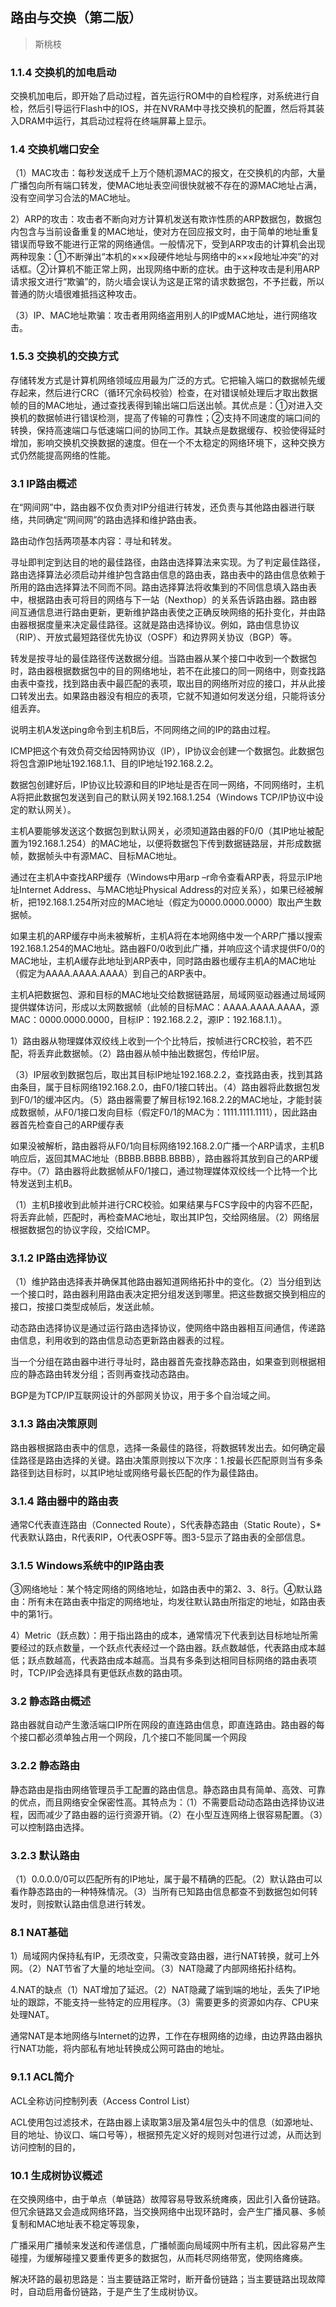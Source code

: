 ## 路由与交换（第二版）
> 斯桃枝

### 1.1.4 交换机的加电启动

交换机加电后，即开始了启动过程，首先运行ROM中的自检程序，对系统进行自检，然后引导运行Flash中的IOS，并在NVRAM中寻找交换机的配置，然后将其装入DRAM中运行，其启动过程将在终端屏幕上显示。

### 1.4 交换机端口安全

（1）MAC攻击：每秒发送成千上万个随机源MAC的报文，在交换机的内部，大量广播包向所有端口转发，使MAC地址表空间很快就被不存在的源MAC地址占满，没有空间学习合法的MAC地址。

2）ARP的攻击：攻击者不断向对方计算机发送有欺诈性质的ARP数据包，数据包内包含与当前设备重复的MAC地址，使对方在回应报文时，由于简单的地址重复错误而导致不能进行正常的网络通信。一般情况下，受到ARP攻击的计算机会出现两种现象：①不断弹出“本机的×××段硬件地址与网络中的×××段地址冲突”的对话框。②计算机不能正常上网，出现网络中断的症状。由于这种攻击是利用ARP请求报文进行“欺骗”的，防火墙会误认为这是正常的请求数据包，不予拦截，所以普通的防火墙很难抵挡这种攻击。

（3）IP、MAC地址欺骗：攻击者用网络盗用别人的IP或MAC地址，进行网络攻击。

### 1.5.3 交换机的交换方式

存储转发方式是计算机网络领域应用最为广泛的方式。它把输入端口的数据帧先缓存起来，然后进行CRC（循环冗余码校验）检查，在对错误帧处理后才取出数据帧的目的MAC地址，通过查找表得到输出端口后送出帧。其优点是：①对进入交换机的数据帧进行错误检测，提高了传输的可靠性；②支持不同速度的端口间的转换，保持高速端口与低速端口间的协同工作。其缺点是数据缓存、校验使得延时增加，影响交换机交换数据的速度。但在一个不太稳定的网络环境下，这种交换方式仍然能提高网络的性能。

### 3.1 IP路由概述

在“网间网”中，路由器不仅负责对IP分组进行转发，还负责与其他路由器进行联络，共同确定“网间网”的路由选择和维护路由表。

路由动作包括两项基本内容：寻址和转发。

寻址即判定到达目的地的最佳路径，由路由选择算法来实现。为了判定最佳路径，路由选择算法必须启动并维护包含路由信息的路由表，路由表中的路由信息依赖于所用的路由选择算法不同而不同。路由选择算法将收集到的不同信息填入路由表中，根据路由表可将目的网络与下一站（Nexthop）的关系告诉路由器。路由器间互通信息进行路由更新，更新维护路由表使之正确反映网络的拓扑变化，并由路由器根据度量来决定最佳路径。这就是路由选择协议。例如，路由信息协议（RIP）、开放式最短路径优先协议（OSPF）和边界网关协议（BGP）等。

转发是按寻址的最佳路径传送数据分组。当路由器从某个接口中收到一个数据包时，路由器根据数据包中的目的网络地址，若不在此接口的同一网络中，则查找路由表中查找，找到路由表中最匹配的表项，取出目的网络所对应的接口，并从此接口转发出去。如果路由器没有相应的表项，它就不知道如何发送分组，只能将该分组丢弃。

说明主机A发送ping命令到主机B后，不同网络之间的IP的路由过程。

ICMP把这个有效负荷交给因特网协议（IP），IP协议会创建一个数据包。此数据包将包含源IP地址192.168.1.1、目的IP地址192.168.2.2。

数据包创建好后，IP协议比较源和目的IP地址是否在同一网络，不同网络时，主机A将把此数据包发送到自己的默认网关192.168.1.254（Windows TCP/IP协议中设定的默认网关）。

主机A要能够发送这个数据包到默认网关，必须知道路由器的F0/0（其IP地址被配置为192.168.1.254）的MAC地址，以便将数据包下传到数据链路层，并形成数据帧，数据帧头中有源MAC、目标MAC地址。

通过在主机A中查找ARP缓存（Windows中用arp –r命令查看ARP表，将显示IP地址Internet Address、与MAC地址Physical Address的对应关系），如果已经被解析，把192.168.1.254所对应的MAC地址（假定为0000.0000.0000）取出产生数据帧。

如果主机的ARP缓存中尚未被解析，主机A将在本地网络中发一个ARP广播以搜索192.168.1.254的MAC地址。路由器F0/0收到此广播，并响应这个请求提供F0/0的MAC地址，主机A缓存此地址到ARP表中，同时路由器也缓存主机A的MAC地址（假定为AAAA.AAAA.AAAA）到自己的ARP表中。

主机A把数据包、源和目标的MAC地址交给数据链路层，局域网驱动器通过局域网提供媒体访问，形成以太网数据帧（此帧的目标MAC：AAAA.AAAA.AAAA，源MAC：0000.0000.0000，目标IP：192.168.2.2，源IP：192.168.1.1）。

1）路由器从物理媒体双绞线上收到一个个比特后，按帧进行CRC校验，若不匹配，将丢弃此数据帧。（2）路由器从帧中抽出数据包，传给IP层。

（3）IP层收到数据包后，取出其目标IP地址192.168.2.2，查找路由表，找到其路由条目，属于目标网络192.168.2.0，由F0/1接口转出。（4）路由器将此数据包发到F0/1的缓冲区内。（5）路由器需要了解目标192.168.2.2的MAC地址，才能封装成数据帧，从F0/1接口发向目标（假定F0/1的MAC为：1111.1111.1111），因此路由器首先检查自己的ARP缓存表

如果没被解析，路由器将从F0/1向目标网络192.168.2.0广播一个ARP请求，主机B响应后，返回其MAC地址（BBBB.BBBB.BBBB），路由器将其放到自己的ARP缓存中。（7）路由器将此数据帧从F0/1接口，通过物理媒体双绞线一个比特一个比特发送到主机B。

（1）主机B接收到此帧并进行CRC校验。如果结果与FCS字段中的内容不匹配，将丢弃此帧，匹配时，再检查MAC地址，取出其IP包，交给网络层。（2）网络层根据数据包的协议字段，交给ICMP。

### 3.1.2 IP路由选择协议

（1）维护路由选择表并确保其他路由器知道网络拓扑中的变化。（2）当分组到达一个接口时，路由器利用路由表决定把分组发送到哪里。把这些数据交换到相应的接口，按接口类型成帧后，发送此帧。

动态路由选择协议是通过运行路由选择协议，使网络中路由器相互间通信，传递路由信息，利用收到的路由信息动态更新路由器表的过程。

当一个分组在路由器中进行寻址时，路由器首先查找静态路由，如果查到则根据相应的静态路由转发分组；否则再查找动态路由。

BGP是为TCP/IP互联网设计的外部网关协议，用于多个自治域之间。

### 3.1.3 路由决策原则

路由器根据路由表中的信息，选择一条最佳的路径，将数据转发出去。如何确定最佳路径是路由选择的关键。路由决策原则按以下次序：1.按最长匹配原则当有多条路径到达目标时，以其IP地址或网络号最长匹配的作为最佳路由。

### 3.1.4 路由器中的路由表

通常C代表直连路由（Connected Route），S代表静态路由（Static Route），S*代表默认路由，R代表RIP，O代表OSPF等。图3-5显示了路由表的全部信息。

### 3.1.5 Windows系统中的IP路由表

③网络地址：某个特定网络的网络地址，如路由表中的第2、3、8行。④默认路由：所有未在路由表中指定的网络地址，均发往默认路由所指定的地址，如路由表中的第1行。

4）Metric（跃点数）：用于指出路由的成本，通常情况下代表到达目标地址所需要经过的跃点数量，一个跃点代表经过一个路由器。跃点数越低，代表路由成本越低；跃点数越高，代表路由成本越高。当具有多条到达相同目标网络的路由表项时，TCP/IP会选择具有更低跃点数的路由项。

### 3.2 静态路由概述

路由器就自动产生激活端口IP所在网段的直连路由信息，即直连路由。路由器的每个接口都必须单独占用一个网段，几个接口不能同属一个网段

### 3.2.2 静态路由

静态路由是指由网络管理员手工配置的路由信息。静态路由具有简单、高效、可靠的优点，而且网络安全保密性高。其特点为：（1）不需要启动动态路由选择协议进程，因而减少了路由器的运行资源开销。（2）在小型互连网络上很容易配置。（3）可以控制路由选择。

### 3.2.3 默认路由

（1）0.0.0.0/0可以匹配所有的IP地址，属于最不精确的匹配。（2）默认路由可以看作静态路由的一种特殊情况。（3）当所有已知路由信息都查不到数据包如何转发时，则按默认路由信息进行转发。

### 8.1 NAT基础

1）局域网内保持私有IP，无须改变，只需改变路由器，进行NAT转换，就可上外网。（2）NAT节省了大量的地址空间。（3）NAT隐藏了内部网络拓扑结构。

4.NAT的缺点（1）NAT增加了延迟。（2）NAT隐藏了端到端的地址，丢失了IP地址的跟踪，不能支持一些特定的应用程序。（3）需要更多的资源如内存、CPU来处理NAT。

通常NAT是本地网络与Internet的边界，工作在存根网络的边缘，由边界路由器执行NAT功能，将内部私有地址转换成公网可路由的地址。

### 9.1.1 ACL简介

ACL全称访问控制列表（Access Control List）

ACL使用包过滤技术，在路由器上读取第3层及第4层包头中的信息（如源地址、目的地址、协议口、端口号等），根据预先定义好的规则对包进行过滤，从而达到访问控制的目的，

### 10.1 生成树协议概述

在交换网络中，由于单点（单链路）故障容易导致系统瘫痪，因此引入备份链路。但冗余链路又会造成网络环路，当交换网络中出现环路时，会产生广播风暴、多帧复制和MAC地址表不稳定等现象，

广播采用广播帧来发送和传递信息，广播帧面向局域网中所有主机，因此容易产生碰撞，为缓解碰撞又要重传更多的数据包，从而耗尽网络带宽，使网络瘫痪。

解决环路的最初思路是：当主要链路正常时，断开备份链路；当主要链路出现故障时，自动启用备份链路，于是产生了生成树协议。